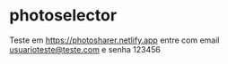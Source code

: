 # photoselector
Teste em https://photosharer.netlify.app
entre com email usuarioteste@teste.com e senha 123456
